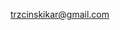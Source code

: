trzcinskikar@gmail.com

<!---
walletktac/walletktac is a ✨ special ✨ repository because its `README.md` (this file) appears on your GitHub profile.
You can click the Preview link to take a look at your changes.
--->
